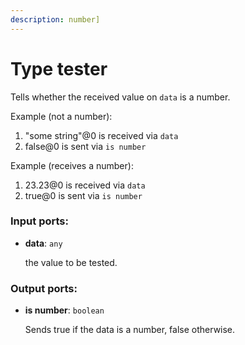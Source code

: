 ```yaml
---
description: number]
---
```


# Type tester

Tells whether the received value on `data` is a number.

Example (not a number):

1. "some string"@0 is received via `data`
2. false@0 is sent via `is number`

Example (receives a number):

1. 23.23@0 is received via `data`
2. true@0 is sent via `is number`

### Input ports:

* __data__: `any`

    the value to be tested.

### Output ports:

* __is number__: `boolean`

    Sends true if the data is a number, false otherwise.

